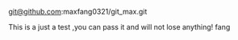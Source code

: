 git@github.com:maxfang0321/git_max.git 

This is a just a test ,you can pass it and will not lose anything!
fang
